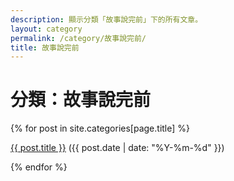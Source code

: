 ```yaml
---
description: 顯示分類「故事說完前」下的所有文章。
layout: category
permalink: /category/故事說完前/
title: 故事說完前
---
```


<h1>分類：故事說完前</h1>

{% for post in site.categories[page.title] %}
  <p><a href="{{ post.url | relative_url }}">{{ post.title }}</a> ({{ post.date | date: "%Y-%m-%d" }})</p>
{% endfor %}
